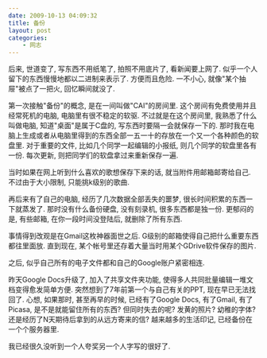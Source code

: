 ```yaml
---
date: 2009-10-13 04:09:32
title: 备份
layout: post
categories:
    - 网志
---
```


后来, 世道变了, 写东西不用纸笔了, 拍照不用底片了, 看新闻要上网了. 似乎一个人留下的东西慢慢地都以二进制来表示了. 方便而且危险. 一不小心, 就像"某个抽屉"被点了一把火, 回忆瞬间就没了.

第一次接触"备份"的概念, 是在一间叫做"CAI"的房间里. 这个房间有免费使用并且经常死机的电脑, 电脑里有很不稳定的软驱. 不过就是在这个房间里, 我熟悉了什么叫做电脑, 知道"桌面"是属于C盘的, 写东西时要隔一会就保存一下的. 那时我在电脑上生成或者从电脑里得到的东西全部一五一十的存放在一个又一个各种颜色的软盘里. 对于重要的文件, 比如几个同学一起编辑的小报纸, 则几个同学的软盘里各有一份. 每次更新, 则把同学们的软盘拿过来重新保存一遍.

当时如果在网上听到什么喜欢的歌想保存下来的话, 就当附件用邮箱邮寄给自己. 不过由于大小限制, 只能挑k级别的歌曲.

再后来有了自己的电脑, 经历了几次数据全部丢失的噩梦, 很长时间积累的东西一下就蒸发了. 那时没有什么备份硬盘, 没有刻录机, 很多东西都是独一份. 更郁闷的是, 有些邮箱, 在你一段时间没登陆后, 就删除了所有东西.

事情得到改观是在Gmail这枚神器面世之后. G级别的邮箱使得自己把什么重要东西都往里面放. 直到现在, 某个帐号里还存着大量当时用某个GDrive软件保存的图片.

之后, 似乎自己所有的电子文件都和自己的Google账户紧密相连.

昨天Google Docs升级了, 加入了共享文件夹功能, 使得多人共同批量编辑一堆文档变得愈发简单方便. 突然想到了7年前第一个与自己有关的PPT, 现在早已无法找回了. 心想, 如果那时, 甚至再早的时候, 已经有了Google Docs, 有了Gmail, 有了Picasa, 是不是就能留住所有的东西? 但同时失去的呢? 发黄的照片? 幼稚的字体? 还是经历了N天期待后拿到的从远方寄来的信? 越来越多的生活印记, 已经备份在一个个服务器里.

我已经很久没听到一个人夸奖另一个人字写的很好了.